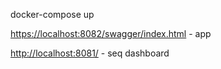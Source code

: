   docker-compose up

  [https://localhost:8082/swagger/index.html](https://localhost:8082/swagger/index.html) - app

  [http://localhost:8081/](http://localhost:8081/) - seq dashboard
